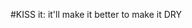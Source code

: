 #KISS it: it'll make it better to make it DRY
<!--stackedit_data:
eyJoaXN0b3J5IjpbLTIwMTk1NTMyMzZdfQ==
-->